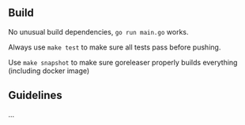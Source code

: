 ## Build

No unusual build dependencies, `go run main.go` works.

Always use `make test` to make sure all tests pass before pushing.

Use `make snapshot` to make sure goreleaser properly builds everything (including docker image)

## Guidelines

...

